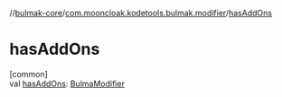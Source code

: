 //[bulmak-core](../../index.md)/[com.mooncloak.kodetools.bulmak.modifier](index.md)/[hasAddOns](has-add-ons.md)

# hasAddOns

[common]\
val [hasAddOns](has-add-ons.md): [BulmaModifier](-bulma-modifier/index.md)
